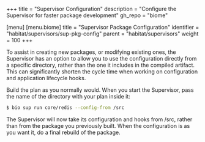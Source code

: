 +++
title = "Supervisor Configuration"
description = "Configure the Supervisor for faster package development"
gh_repo = "biome"

[menu]
  [menu.biome]
    title = "Supervisor Package Configuration"
    identifier = "habitat/supervisors/sup-pkg-config"
    parent = "habitat/supervisors"
    weight = 100
+++

To assist in creating new packages, or modifying existing ones, the Supervisor has an option to allow you to use the configuration directly from a specific directory, rather than the one it includes in the compiled artifact. This can significantly shorten the cycle time when working on configuration and application lifecycle hooks.

Build the plan as you normally would. When you start the Supervisor, pass the name of the directory with your plan inside it:

```bash
$ bio sup run core/redis --config-from /src
```

The Supervisor will now take its configuration and hooks from /src, rather than from the package you previously built. When the configuration is as you want it, do a final rebuild of the package.
